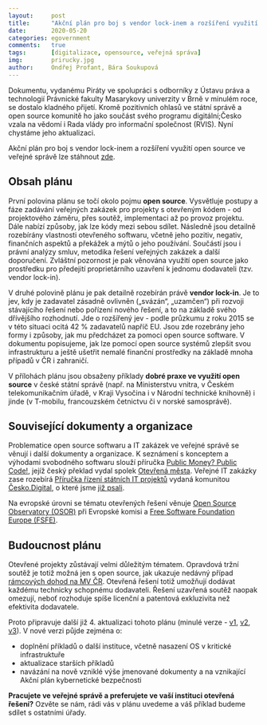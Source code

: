 ```yaml
---
layout:     post
title:      "Akční plán pro boj s vendor lock-inem a rozšíření využití open source ve veřejné správě"
date:       2020-05-20
categories: egovernment  
comments:   true
tags:       [digitalizace, opensource, veřejná správa]
img:        prirucky.jpg
author:     Ondřej Profant, Bára Soukupová
---
```


Dokumentu, vydanému Piráty ve spolupráci s odborníky z Ústavu práva a technologií Právnické fakulty Masarykovy univerzity v Brně v minulém roce, se dostalo kladného přijetí. Kromě pozitivních ohlasů ve státní správě a open source komunitě ho jako součást svého programu digitální;Česko vzala na vědomí i Rada vlády pro informační společnost (RVIS). Nyní chystáme jeho aktualizaci.

<!--more-->
Akční plán pro boj s vendor lock-inem a rozšíření využití open source ve veřejné správě lze stáhnout [zde](https://www.profant.eu/assets/pdf/akcni-plan-opensource-v3.pdf).

## Obsah plánu

První polovina plánu se točí okolo pojmu **open source**. Vysvětluje postupy a fáze zadávání veřejných zakázek pro projekty s otevřeným kódem - od projektového záměru, přes soutěž,  implementaci až po provoz projektu. Dále nabízí způsoby, jak lze kódy mezi sebou sdílet.
Následně jsou detailně rozebírány vlastnosti otevřeného softwaru, včetně jeho pozitiv, negativ, finančních aspektů a překážek a mýtů o jeho používání. Součástí jsou i právní analýzy smluv, metodika řešení veřejných zakázek a další doporučení. Zvláštní pozornost je pak věnována využití open source jako prostředku pro předejití proprietárního uzavření k jednomu dodavateli (tzv. vendor lock-in).

V druhé polovině plánu je pak detailně rozebírán právě **vendor lock-in**. Je to jev, kdy je zadavatel zásadně ovlivněn („svázán“, „uzamčen“) při rozvoji stávajícího řešení nebo pořízení nového řešení, a to na základě svého dřívějšího rozhodnutí. Jde o rozšířený jev - podle průzkumu z roku 2015 se v této situaci ocitá 42 % zadavatelů napříč EU. Jsou zde rozebrány jeho formy i způsoby, jak mu předcházet za pomoci open source software. V dokumentu popisujeme, jak lze pomocí open source systémů zlepšit svou infrastrukturu a ještě ušetřit nemalé finanční prostředky na základě mnoha případů v ČR i zahraničí.

V přílohách plánu jsou obsaženy příklady **dobré praxe ve využití open source** v české státní správě (např. na Ministerstvu vnitra, v Českém telekomunikačním úřadě, v Kraji Vysočina i v Národní technické knihovně) i jinde (v T-mobilu, francouzském četnictvu či v norské samosprávě).


## Související dokumenty a organizace

Problematice open source softwaru a IT zakázek ve veřejné správě se věnují i další dokumenty a organizace. K seznámení s konceptem a výhodami svobodného softwaru slouží příručka [Public Money? Public Code!](https://www.otevrenamesta.cz/media/docs/Public-money-public-code-cs.pdf), jejíž český překlad vydal spolek [Otevřená města](https://www.otevrenamesta.cz/). Veřejné IT zakázky zase rozebírá [Příručka řízení státních IT projektů](https://blog.cesko.digital/2020/01/prirucka) vydaná komunitou [Česko.Digital](https://cesko.digital/), o které jsme [již psali](https://www.profant.eu/2020/prirucka-rizeni-statnich-it-projektu.html).

Na evropské úrovni se tématu otevřených řešení  věnuje [Open Source Observatory (OSOR)](https://joinup.ec.europa.eu/collection/open-source-observatory-osor) při Evropské komisi a [Free Software Foundation Europe (FSFE)](https://fsfe.org/).

## Budoucnost plánu

Otevřené projekty zůstávají velmi důležitým tématem. Opravdová tržní soutěž je totiž možná jen s open source, jak ukazuje nedávný případ [rámcových dohod na MV ČR](https://www.profant.eu/2020/ramcove-dohody-mvcr.html). Otevřená řešení totiž umožňují dodávat každému technicky schopnému dodavateli. Řešení uzavřená soutěž naopak omezují, neboť rozhoduje spíše licenční a patentová exkluzivita než efektivita dodavatele.  

Proto připravuje další již 4. aktualizaci tohoto plánu (minulé verze -  [v1](https://www.profant.eu/assets/pdf/akcni-plan-opensource-v1.pdf), [v2](https://www.profant.eu/assets/pdf/akcni-plan-opensource-v2.pdf), [v3](https://www.profant.eu/assets/pdf/akcni-plan-opensource-v3.pdf)). V nové verzi půjde zejména o:
- doplnění příkladů o další instituce, včetně nasazení OS v kritické infrastruktuře
- aktualizace starších příkladů
- navázání na nově vzniklé výše jmenované dokumenty a na vznikající Akční plán kybernetické bezpečnosti

**Pracujete ve veřejné správě a preferujete ve vaší instituci otevřená řešení?** Ozvěte se nám, rádi vás v plánu uvedeme a váš příklad budeme sdílet s ostatními úřady.
